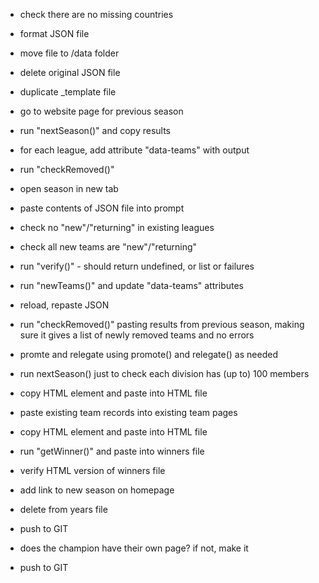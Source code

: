 - check there are no missing countries
- format JSON file
- move file to /data folder
- delete original JSON file
- duplicate _template file
- go to website page for previous season
- run "nextSeason()" and copy results
- for each league, add attribute "data-teams" with output
- run "checkRemoved()"
- open season in new tab
- paste contents of JSON file into prompt
- check no "new"/"returning" in existing leagues
- check all new teams are "new"/"returning"
- run "verify()" - should return undefined, or list or failures
- run "newTeams()" and update "data-teams" attributes
- reload, repaste JSON
- run "checkRemoved()" pasting results from previous season, making sure it gives a list of newly removed teams and no errors
- promte and relegate using promote() and relegate() as needed
- run nextSeason() just to check each division has (up to) 100 members
- copy HTML element and paste into HTML file
- paste existing team records into existing team pages
- copy HTML element and paste into HTML file
- run "getWinner()" and paste into winners file
- verify HTML version of winners file
- add link to new season on homepage
- delete from years file
- push to GIT

- does the champion have their own page? if not, make it
- push to GIT